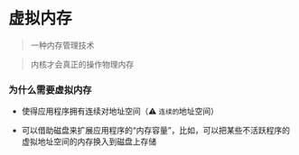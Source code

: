 # 虚拟内存

> 一种内存管理技术

> 内核才会真正的操作物理内存

### 为什么需要虚拟内存

+ 使得应用程序拥有连续对地址空间（⚠️ `连续的`地址空间）

+ 可以借助磁盘来扩展应用程序的“内存容量”，比如，可以把某些不活跃程序的虚拟地址空间的内存换入到磁盘上存储
